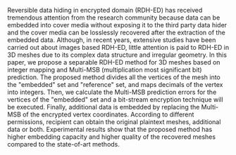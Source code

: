 Reversible data hiding in encrypted domain (RDH-ED) has received tremendous attention from the research community because data can be embedded into cover media without exposing it to the third party data hider and the cover media can be losslessly recovered after the extraction of the embedded data. Although, in recent years, extensive studies have been carried out about images based RDH-ED, little attention is paid to RDH-ED in 3D meshes due to its complex data structure and irregular geometry. In this paper, we propose a separable RDH-ED method for 3D meshes based on integer mapping and Multi-MSB (multiplication most significant bit) prediction. The proposed method divides all the vertices of the mesh into the "embedded" set and "reference" set, and maps decimals of the vertex into integers. Then, we calculate the Multi-MSB prediction errors for the vertices of the "embedded" set and a bit-stream encryption technique will be executed. Finally, additional data is embedded by replacing the Multi-MSB of the encrypted vertex coordinates. According to different permissions, recipient can obtain the original plaintext meshes, additional data or both. Experimental results show that the proposed method has higher embedding capacity and higher quality of the recovered meshes compared to the state-of-art methods.
